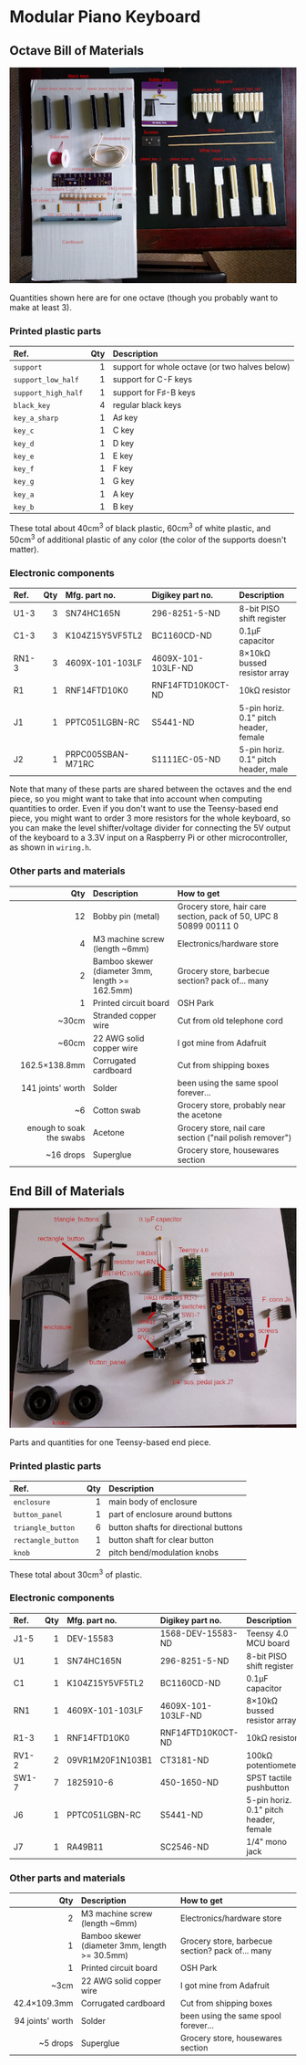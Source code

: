 # Modular Piano Keyboard

## Octave Bill of Materials

![picture of the parts listed below, laid out on a table](images/octave_parts.jpg)

Quantities shown here are for one octave (though you probably want to make at least 3).

### Printed plastic parts

| Ref. | Qty | Description |
|:---- | ---:|:---- |
| `support` | 1 | support for whole octave (or two halves below) |
| `support_low_half` | 1 | support for C-F keys |
| `support_high_half` | 1 | support for F♯-B keys |
| `black_key` | 4 | regular black keys |
| `key_a_sharp` | 1 | A♯ key |
| `key_c` | 1 | C key |
| `key_d` | 1 | D key |
| `key_e` | 1 | E key |
| `key_f` | 1 | F key |
| `key_g` | 1 | G key |
| `key_a` | 1 | A key |
| `key_b` | 1 | B key |

These total about 40cm<sup>3</sup> of black plastic, 60cm<sup>3</sup> of white plastic, and 50cm<sup>3</sup> of additional plastic of any color (the color of the supports doesn't matter).

### Electronic components

| Ref. | Qty | Mfg. part no. | Digikey part no. | Description |
|:---- | ---:|:------------- |:---------------- |:----------- |
| U1-3 | 3 | SN74HC165N | 296-8251-5-ND | 8-bit PISO shift register |
| C1-3 | 3 | K104Z15Y5VF5TL2 | BC1160CD-ND | 0.1μF capacitor |
| RN1-3 | 3 | 4609X-101-103LF | 4609X-101-103LF-ND | 8×10kΩ bussed resistor array |
| R1 | 1 | RNF14FTD10K0 | RNF14FTD10K0CT-ND | 10kΩ resistor |
| J1 | 1 | PPTC051LGBN-RC | S5441-ND | 5-pin horiz. 0.1" pitch header, female |
| J2 | 1 | PRPC005SBAN-M71RC | S1111EC-05-ND | 5-pin horiz. 0.1" pitch header, male |

Note that many of these parts are shared between the octaves and the end piece, so you might want to take that into account when computing quantities to order. Even if you don't want to use the Teensy-based end piece, you might want to order 3 more resistors for the whole keyboard, so you can make the level shifter/voltage divider for connecting the 5V output of the keyboard to a 3.3V input on a Raspberry Pi or other microcontroller, as shown in `wiring.h`.

### Other parts and materials

| Qty | Description | How to get |
| ---:|:------------|:------------ |
| 12 | Bobby pin (metal) | Grocery store, hair care section, pack of 50, UPC 8 50899 00111 0 |
| 4 | M3 machine screw (length ~6mm) | Electronics/hardware store |
| 2 | Bamboo skewer (diameter 3mm, length >= 162.5mm) | Grocery store, barbecue section? pack of... many |
| 1 | Printed circuit board | OSH Park |
| ~30cm | Stranded copper wire | Cut from old telephone cord |
| ~60cm | 22 AWG solid copper wire | I got mine from Adafruit |
| 162.5×138.8mm | Corrugated cardboard | Cut from shipping boxes |
| 141 joints' worth | Solder | been using the same spool forever... |
| ~6 | Cotton swab | Grocery store, probably near the acetone |
| enough to soak the swabs | Acetone | Grocery store, nail care section ("nail polish remover") |
| ~16 drops | Superglue | Grocery store, housewares section |

## End Bill of Materials

![picture of most of the parts listed below, laid out on a table](images/end_parts.jpg)

Parts and quantities for one Teensy-based end piece.

### Printed plastic parts

| Ref. | Qty | Description |
|:---- | ---:|:---- |
| `enclosure` | 1 | main body of enclosure |
| `button_panel` | 1 | part of enclosure around buttons |
| `triangle_button` | 6 | button shafts for directional buttons |
| `rectangle_button` | 1 | button shaft for clear button |
| `knob` | 2 | pitch bend/modulation knobs |

These total about 30cm<sup>3</sup> of plastic.

### Electronic components

| Ref. | Qty | Mfg. part no. | Digikey part no. | Description |
|:---- | ---:|:------------- |:---------------- |:----------- |
| J1-5 | 1 | DEV-15583 | 1568-DEV-15583-ND | Teensy 4.0 MCU board |
| U1 | 1 | SN74HC165N | 296-8251-5-ND | 8-bit PISO shift register |
| C1 | 1 | K104Z15Y5VF5TL2 | BC1160CD-ND | 0.1μF capacitor |
| RN1 | 1 | 4609X-101-103LF | 4609X-101-103LF-ND | 8×10kΩ bussed resistor array |
| R1-3 | 1 | RNF14FTD10K0 | RNF14FTD10K0CT-ND | 10kΩ resistor |
| RV1-2 | 2 | 09VR1M20F1N103B1 | CT3181-ND | 100kΩ potentiometer |
| SW1-7 | 7 | 1825910-6 | 450-1650-ND | SPST tactile pushbutton |
| J6 | 1 | PPTC051LGBN-RC | S5441-ND | 5-pin horiz. 0.1" pitch header, female |
| J7 | 1 | RA49B11 | SC2546-ND | 1/4" mono jack |

### Other parts and materials

| Qty | Description | How to get |
| ---:|:------------|:------------ |
| 2 | M3 machine screw (length ~6mm) | Electronics/hardware store |
| 1 | Bamboo skewer (diameter 3mm, length >= 30.5mm) | Grocery store, barbecue section? pack of... many |
| 1 | Printed circuit board | OSH Park |
| ~3cm | 22 AWG solid copper wire | I got mine from Adafruit |
| 42.4×109.3mm | Corrugated cardboard | Cut from shipping boxes |
| 94 joints' worth | Solder | been using the same spool forever... |
| ~5 drops | Superglue | Grocery store, housewares section |
